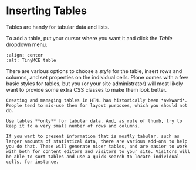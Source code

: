 # Inserting Tables

Tables are handy for tabular data and lists.

To add a table, put your cursor where you want it and click the *Table* dropdown menu.

```{figure} /_static/working-with-content/robot/tinymce-table.png
:align: center
:alt: TinyMCE table
```

There are various options to choose a *style* for the table, insert rows and columns, and set properties on the individual cells. Plone comes with a few basic styles for tables, but you (or your site administrator) will most likely want to provide some extra CSS classes to make them look better.

```{note}
Creating and managing tables in HTML has historically been *awkward*. People tend to mis-use them for layout purposes, which you should not do.

Use tables **only** for tabular data. And, as rule of thumb, try to keep it to a very small number of rows and columns.

If you want to present information that is mostly tabular, such as larger amounts of statistical data, there are various add-ons to help you do that. These will generate nicer tables, and are easier to work with both for content editors and visitors to your site. Visitors will be able to sort tables and use a quick search to locate individual cells, for instance.
```
